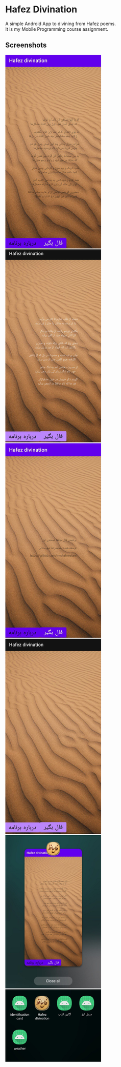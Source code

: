 # Hafez Divination 

A simple Android App to divining from Hafez poems.  
It is my Mobile Programming course assignment.  

## Screenshots 

<img src="images/fal1.jpg" alt="drawing" style="width:300px;"/> <img src="images/fal2.jpg" alt="drawing" style="width:300px;"/> <img src="images/about.jpg" alt="drawing" style="width:300px;"/>
<img src="images/mainmenu.jpg" alt="drawing" style="width:300px;"/> <img src="images/icon2.jpg" alt="drawing" style="width:300px;"/> <img src="images/icon.jpg" alt="drawing" style="width:300px;"/>
